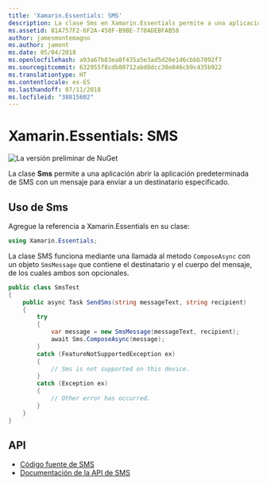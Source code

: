 ```yaml
---
title: 'Xamarin.Essentials: SMS'
description: La clase Sms en Xamarin.Essentials permite a una aplicación abrir la aplicación predeterminada de SMS con un mensaje para enviar a un destinatario especificado.
ms.assetid: 81A757F2-6F2A-458F-B9BE-770ADEBFAB58
author: jamesmontemagno
ms.author: jamont
ms.date: 05/04/2018
ms.openlocfilehash: a93a67b83ea8f435a5e3ad5d26e1d6cbbb7092f7
ms.sourcegitcommit: 632955f8cdb80712abd8dcc30e046cb9c435b922
ms.translationtype: HT
ms.contentlocale: es-ES
ms.lasthandoff: 07/11/2018
ms.locfileid: "38815602"
---
```

# <a name="xamarinessentials-sms"></a>Xamarin.Essentials: SMS

![La versión preliminar de NuGet](~/media/shared/pre-release.png)

La clase **Sms** permite a una aplicación abrir la aplicación predeterminada de SMS con un mensaje para enviar a un destinatario especificado.

## <a name="using-sms"></a>Uso de Sms

Agregue la referencia a Xamarin.Essentials en su clase:

```csharp
using Xamarin.Essentials;
```

La clase SMS funciona mediante una llamada al metodo `ComposeAsync` con un objeto `SmsMessage` que contiene el destinatario y el cuerpo del mensaje, de los cuales ambos son opcionales.

```csharp
public class SmsTest
{
    public async Task SendSms(string messageText, string recipient)
    {
        try
        {
            var message = new SmsMessage(messageText, recipient);
            await Sms.ComposeAsync(message);
        }
        catch (FeatureNotSupportedException ex)
        {
            // Sms is not supported on this device.
        }
        catch (Exception ex)
        {
            // Other error has occurred.
        }
    }
}
```

## <a name="api"></a>API

- [Código fuente de SMS](https://github.com/xamarin/Essentials/tree/master/Xamarin.Essentials/Sms)
- [Documentación de la API de SMS](xref:Xamarin.Essentials.Sms)
